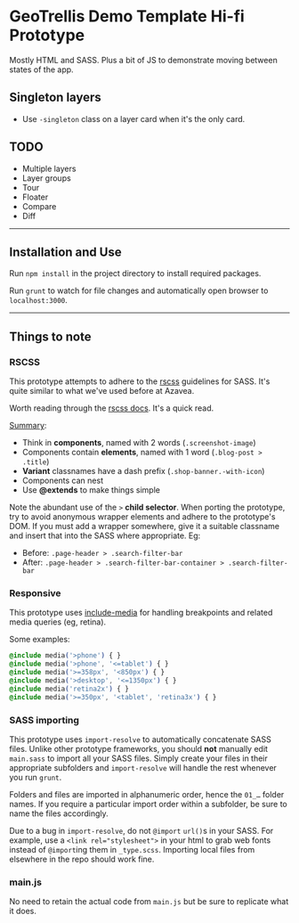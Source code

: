 # GeoTrellis Demo Template Hi-fi Prototype
Mostly HTML and SASS. Plus a bit of JS to demonstrate moving between states of
the app.

## Singleton layers
- Use `-singleton` class on a layer card when it's the only card.

## TODO
- Multiple layers
- Layer groups
- Tour
- Floater
- Compare
- Diff

---

## Installation and Use
Run `npm install` in the project directory to install required packages.

Run `grunt` to watch for file changes and automatically open browser to
`localhost:3000`.

---

## Things to note

### RSCSS
This prototype attempts to adhere to the [rscss](http://rscss.io/) guidelines
for SASS. It's quite similar to what we've used before at Azavea.

Worth reading through the [rscss docs](http://rscss.io/). It's a quick read.

[Summary](http://rscss.io/summary.html):

- Think in **components**, named with 2 words (`.screenshot-image`)
- Components contain **elements**, named with 1 word (`.blog-post > .title`)
- **Variant** classnames have a dash prefix (`.shop-banner.-with-icon`)
- Components can nest
- Use **@extends** to make things simple

Note the abundant use of the `>` **child selector**. When porting the prototype,
try to avoid anonymous wrapper elements and adhere to the prototype's DOM.
If you must add a wrapper somewhere, give it a suitable classname and insert
that into the SASS where appropriate. Eg:

- Before: `.page-header > .search-filter-bar`
- After: `.page-header > .search-filter-bar-container > .search-filter-bar`

### Responsive

This prototype uses [include-media](http://include-media.com/) for handling
breakpoints and related media queries (eg, retina).

Some examples:

```css
@include media('>phone') { }
@include media('>phone', '<=tablet') { }
@include media('>=358px', '<850px') { }
@include media('>desktop', '<=1350px') { }
@include media('retina2x') { }
@include media('>=350px', '<tablet', 'retina3x') { }
```

### SASS importing

This prototype uses `import-resolve` to automatically concatenate SASS files.
Unlike other prototype frameworks, you should **not** manually edit `main.sass`
to import all your SASS files. Simply create your files in their appropriate
subfolders and `import-resolve` will handle the rest whenever you run `grunt`.

Folders and files are imported in alphanumeric order, hence the `01_…` folder
names. If you require a particular import order within a subfolder, be sure to
name the files accordingly.

Due to a bug in `import-resolve`, do not `@import` `url()`s in your SASS.
For example, use a `<link rel="stylesheet">` in your html to grab web
fonts instead of `@import`ing them in `_type.scss`. Importing local files
from elsewhere in the repo should work fine.


### main.js

No need to retain the actual code from `main.js` but be sure to replicate
what it does.
